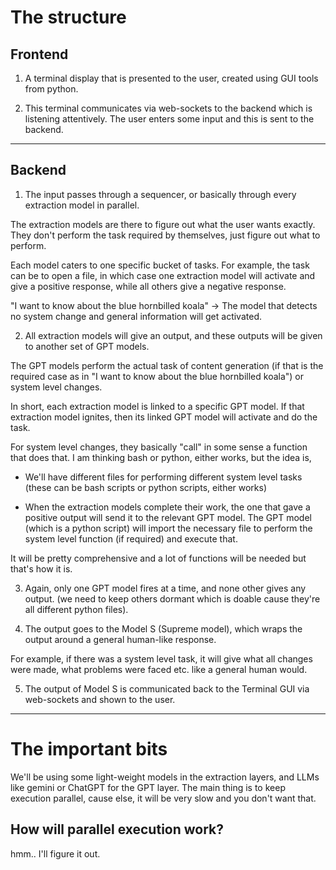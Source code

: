 # The structure


## Frontend

1. A terminal display that is presented to the user, created using GUI tools from python.

2. This terminal communicates via web-sockets to the backend which is listening attentively. The user enters some input and this is sent to the backend.

---

## Backend

1. The input passes through a sequencer, or basically through every extraction model in parallel. 

The extraction models are there to figure out what the user wants exactly. They don't perform the task required by themselves, just figure out what to perform. 

Each model caters to one specific bucket of tasks. For example, the task can be to open a file, in which case one extraction model will activate and give a positive response, while all others give a negative response. 

"I want to know about the blue hornbilled koala" -> The model that detects no system change and general information will get activated.

2. All extraction models will give an output, and these outputs will be given to another set of GPT models.

The GPT models perform the actual task of content generation (if that is the required case as in "I want to know about the blue hornbilled koala") or system level changes. 

In short, each extraction model is linked to a specific GPT model. If that extraction model ignites, then its linked GPT model will activate and do the task.

For system level changes, they basically "call" in some sense a function that does that. I am thinking bash or python, either works, but the idea is,
 
- We'll have different files for performing different system level tasks (these can be bash scripts or python scripts, either works)

- When the extraction models complete their work, the one that gave a positive output will send it to the relevant GPT model. The GPT model (which is a python script) will import the necessary file to perform the system level function (if required) and execute that.

It will be pretty comprehensive and a lot of functions will be needed but that's how it is.

3. Again, only one GPT model fires at a time, and none other gives any output. (we need to keep others dormant which is doable cause they're all different python files).

4. The output goes to the Model S (Supreme model), which wraps the output around a general human-like response. 

For example, if there was a system level task, it will give what all changes were made, what problems were faced etc. like a general human would.

5. The output of Model S is communicated back to the Terminal GUI via web-sockets and shown to the user. 

---

# The important bits

We'll be using some light-weight models in the extraction layers, and LLMs like gemini or ChatGPT for the GPT layer. The main thing is to keep execution parallel, cause else, it will be very slow and you don't want that. 

## How will parallel execution work?

hmm.. I'll figure it out.